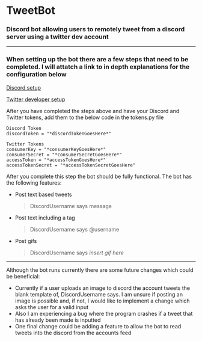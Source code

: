 # TweetBot
### Discord bot allowing users to remotely tweet from a discord server using a twitter dev account

--------------------------------------------------------------------------------------------------------------------------------------------------------------------------------

### When setting up the bot there are a few steps that need to be completed. I will attatch a link to in depth explanations for the configuration below

[Discord setup](https://realpython.com/how-to-make-a-discord-bot-python/#how-to-make-a-discord-bot-in-the-developer-portal)

[Twitter developer setup](https://realpython.com/twitter-bot-python-tweepy/#creating-twitter-api-authentication-credentials)

After you have completed the steps above and have your Discord and Twitter tokens, add them to the below code in the tokens.py file

```
Discord Token
discordToken = "*discordTokenGoesHere*"

Twitter Tokens
consumerKey = "*consumerKeyGoesHere*"
consumerSecret = "*consumerSecretGoesHere*"
accessToken = "*accessTokenGoesHere*"
accessTokenSecret = "*accessTokenSecretGoesHere"
```

After you complete this step the bot should be fully functional. The bot has the following features:
- Post text based tweets
  > DiscordUsername says message
- Post text including a tag
  > DiscordUsername says @username
- Post gifs
  > DiscordUsername says *insert gif here*

--------------------------------------------------------------------------------------------------------------------------------------------------------------------------------

Although the bot runs currently there are some future changes which could be beneficial:
- Currently if a user uploads an image to discord the account tweets the blank template of, DiscordUsername says. I am unsure if posting an image is possible and, if not, I would like to implement a change which asks the user for a valid input
- Also I am experiencing a bug where the program crashes if a tweet that has already been made is inputted 
- One final change could be adding a feature to allow the bot to read tweets into the discord from the accounts feed
